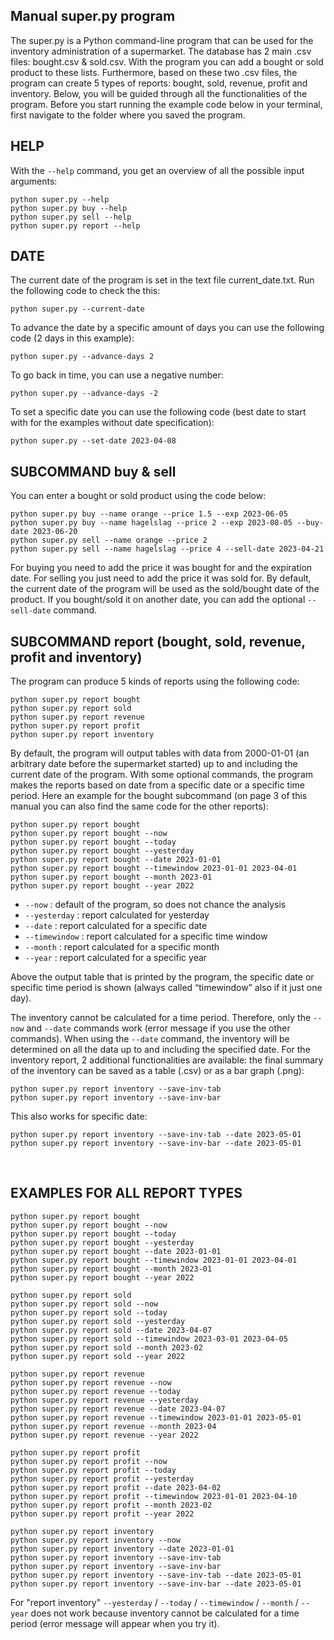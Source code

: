 ##  Manual super.py program 
The super.py is a Python command-line program that can be used for the inventory administration of a supermarket. The database has 2 main .csv files: bought.csv & sold.csv. With the program you can add a bought or sold product to these lists. Furthermore, based on these two .csv files, the program can create 5 types of reports: bought, sold, revenue, profit and inventory. 
Below, you will be guided through all the functionalities of the program. Before you start running the example code below in your terminal, first navigate to the folder where you saved the program. 



## HELP
With the `--help` command, you get an overview of all the possible input arguments:
```
python super.py --help
python super.py buy --help
python super.py sell --help
python super.py report --help
```

## DATE
The current date of the program is set in the text file current_date.txt. Run the following code to check the this:
```
python super.py --current-date
```
To advance the date by a specific amount of days you can use the following code (2 days in this example):
```
python super.py --advance-days 2
```
To go back in time, you can use a negative number:
```
python super.py --advance-days -2
```
To set a specific date you can use the following code 
(best date to start with for the examples without date specification):
```
python super.py --set-date 2023-04-08
```

## SUBCOMMAND buy & sell 

You can enter a bought or sold product using the code below:
```
python super.py buy --name orange --price 1.5 --exp 2023-06-05
python super.py buy --name hagelslag --price 2 --exp 2023-08-05 --buy-date 2023-06-20
python super.py sell --name orange --price 2
python super.py sell --name hagelslag --price 4 --sell-date 2023-04-21
```

For buying you need to add the price it was bought for and the expiration date. For selling you just need to add the price it was sold for. By default, the current date of the program will be used as the sold/bought date of the product. If you bought/sold it on another date, you can add the optional `--sell-date` command.
 
## SUBCOMMAND report (bought, sold, revenue, profit and inventory)

The program can produce 5 kinds of reports using the following code:

```
python super.py report bought
python super.py report sold
python super.py report revenue
python super.py report profit
python super.py report inventory 
```
By default, the program will output tables with data from 2000-01-01 (an arbitrary date before the supermarket started) up to and including the current date of the program. With some optional commands, the program makes the reports based on date from a specific date or a specific time period. Here an example for the bought subcommand (on page 3 of this manual you can also find the same code for the other reports):
```
python super.py report bought
python super.py report bought --now
python super.py report bought --today
python super.py report bought --yesterday
python super.py report bought --date 2023-01-01 
python super.py report bought --timewindow 2023-01-01 2023-04-01 
python super.py report bought --month 2023-01
python super.py report bought --year 2022
```
- `--now`			: default of the program, so does not chance the analysis 
- `--yesterday`		: report calculated for yesterday
- `--date`			: report calculated for a specific date 
- `--timewindow`		: report calculated for a specific time window 
- `--month` 		: report calculated for a specific month
- `--year` 			: report calculated for a specific year

Above the output table that is printed by the program, the specific date or specific time period is shown (always called “timewindow” also if it just one day). 

The inventory cannot be calculated for a time period. Therefore, only the `--now` and `--date` commands work (error message if you use the other commands). When using the `--date` command, the inventory will be determined on all the data up to and including the specified date. For the inventory report, 2 additional functionalities are available: the final summary of the inventory can be saved as a table (.csv) or as a bar graph (.png):
```
python super.py report inventory --save-inv-tab 
python super.py report inventory --save-inv-bar
```
This also works for specific date:
```
python super.py report inventory --save-inv-tab --date 2023-05-01
python super.py report inventory --save-inv-bar --date 2023-05-01
```



 
## EXAMPLES FOR ALL REPORT TYPES
```
python super.py report bought
python super.py report bought --now
python super.py report bought --today
python super.py report bought --yesterday
python super.py report bought --date 2023-01-01 
python super.py report bought --timewindow 2023-01-01 2023-04-01 
python super.py report bought --month 2023-01
python super.py report bought --year 2022

python super.py report sold
python super.py report sold --now
python super.py report sold --today
python super.py report sold --yesterday
python super.py report sold --date 2023-04-07 
python super.py report sold --timewindow 2023-03-01 2023-04-05 
python super.py report sold --month 2023-02
python super.py report sold --year 2022

python super.py report revenue
python super.py report revenue --now 
python super.py report revenue --today
python super.py report revenue --yesterday
python super.py report revenue --date 2023-04-07
python super.py report revenue --timewindow 2023-01-01 2023-05-01 
python super.py report revenue --month 2023-04
python super.py report revenue --year 2022

python super.py report profit
python super.py report profit --now
python super.py report profit --today
python super.py report profit --yesterday
python super.py report profit --date 2023-04-02
python super.py report profit --timewindow 2023-01-01 2023-04-10 
python super.py report profit --month 2023-02
python super.py report profit --year 2022

python super.py report inventory 
python super.py report inventory --now
python super.py report inventory --date 2023-01-01
python super.py report inventory --save-inv-tab 
python super.py report inventory --save-inv-bar
python super.py report inventory --save-inv-tab --date 2023-05-01
python super.py report inventory --save-inv-bar --date 2023-05-01
```

For "report inventory" `--yesterday` / `--today` / `--timewindow` / `--month` / `--year` does not work because inventory cannot be calculated for a time period (error message will appear when you try it).

